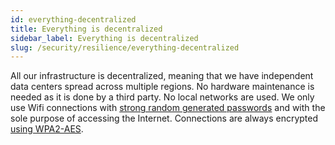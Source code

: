 ```yaml
---
id: everything-decentralized
title: Everything is decentralized
sidebar_label: Everything is decentralized
slug: /security/resilience/everything-decentralized
---
```


All our infrastructure is decentralized,
meaning that we have independent data centers
spread across multiple regions.
No hardware maintenance is needed
as it is done by a third party.
No local networks are used.
We only use Wifi connections with
[strong random generated passwords](/criteria/authentication/235)
and with the sole purpose of accessing the Internet.
Connections are always encrypted
[using WPA2-AES](/criteria/networks/252).
